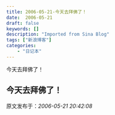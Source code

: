 ```yaml
---
title: 2006-05-21-今天去拜佛了！
date:  2006-05-21
draft: false
keywords: []
description: "Imported from Sina Blog"
tags: ["新浪博客"]
categories: 
    - "日记本"
---
```

今天去拜佛了！
## 今天去拜佛了！

 原文发布于：*2006-05-21 20:42:08*


